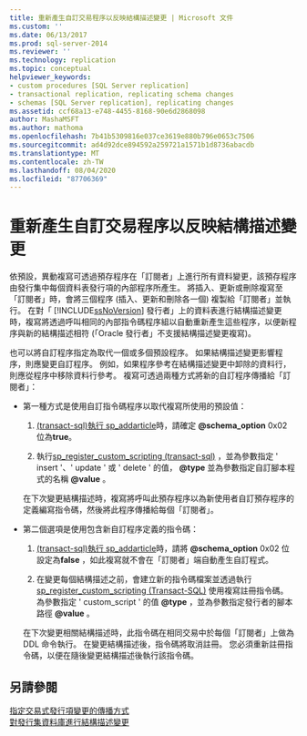 ```yaml
---
title: 重新產生自訂交易程序以反映結構描述變更 | Microsoft 文件
ms.custom: ''
ms.date: 06/13/2017
ms.prod: sql-server-2014
ms.reviewer: ''
ms.technology: replication
ms.topic: conceptual
helpviewer_keywords:
- custom procedures [SQL Server replication]
- transactional replication, replicating schema changes
- schemas [SQL Server replication], replicating changes
ms.assetid: ccf68a13-e748-4455-8168-90e6d2868098
author: MashaMSFT
ms.author: mathoma
ms.openlocfilehash: 7b41b5309816e037ce3619e880b796e0653c7506
ms.sourcegitcommit: ad4d92dce894592a259721a1571b1d8736abacdb
ms.translationtype: MT
ms.contentlocale: zh-TW
ms.lasthandoff: 08/04/2020
ms.locfileid: "87706369"
---
```

# <a name="regenerate-custom-transactional-procedures-to-reflect-schema-changes"></a>重新產生自訂交易程序以反映結構描述變更
  依預設，異動複寫可透過預存程序在「訂閱者」上進行所有資料變更，該預存程序由發行集中每個資料表發行項的內部程序所產生。 將插入、更新或刪除複寫至「訂閱者」時，會將三個程序 (插入、更新和刪除各一個) 複製給「訂閱者」並執行。 在對「 [!INCLUDE[ssNoVersion](../../../includes/ssnoversion-md.md)] 發行者」上的資料表進行結構描述變更時，複寫將透過呼叫相同的內部指令碼程序組以自動重新產生這些程序，以便新程序與新的結構描述相符 (「Oracle 發行者」不支援結構描述變更複寫)。  
  
 也可以將自訂程序指定為取代一個或多個預設程序。 如果結構描述變更影響程序，則應變更自訂程序。 例如，如果程序參考在結構描述變更中卸除的資料行，則應從程序中移除資料行參考。 複寫可透過兩種方式將新的自訂程序傳播給「訂閱者」：  
  
-   第一種方式是使用自訂指令碼程序以取代複寫所使用的預設值：  
  
    1.  [&#40;transact-sql&#41;執行 sp_addarticle](/sql/relational-databases/system-stored-procedures/sp-addarticle-transact-sql)時，請確定 **@schema_option** 0x02 位為**true**。  
  
    2.  執行[sp_register_custom_scripting &#40;transact-sql&#41;](/sql/relational-databases/system-stored-procedures/sp-register-custom-scripting-transact-sql) ，並為參數指定 ' insert '、' update ' 或 ' delete ' 的值， **@type** 並為參數指定自訂腳本程式的名稱 **@value** 。  
  
     在下次變更結構描述時，複寫將呼叫此預存程序以為新使用者自訂預存程序的定義編寫指令碼，然後將此程序傳播給每個「訂閱者」。  
  
-   第二個選項是使用包含新自訂程序定義的指令碼：  
  
    1.  [&#40;transact-sql&#41;執行 sp_addarticle](/sql/relational-databases/system-stored-procedures/sp-addarticle-transact-sql)時，請將 **@schema_option** 0x02 位設定為**false** ，如此複寫就不會在「訂閱者」端自動產生自訂程式。  
  
    2.  在變更每個結構描述之前，會建立新的指令碼檔案並透過執行 [sp_register_custom_scripting &#40;Transact-SQL&#41;](/sql/relational-databases/system-stored-procedures/sp-register-custom-scripting-transact-sql) 使用複寫註冊指令碼。 為參數指定 ' custom_script ' 的值 **@type** ，並為參數指定發行者的腳本路徑 **@value** 。  
  
     在下次變更相關結構描述時，此指令碼在相同交易中於每個「訂閱者」上做為 DDL 命令執行。 在變更結構描述後，指令碼將取消註冊。 您必須重新註冊指令碼，以便在隨後變更結構描述後執行該指令碼。  
  
## <a name="see-also"></a>另請參閱  
 [指定交易式發行項變更的傳播方式](transactional-articles-specify-how-changes-are-propagated.md)   
 [對發行集資料庫進行結構描述變更](../publish/make-schema-changes-on-publication-databases.md)  
  
  
